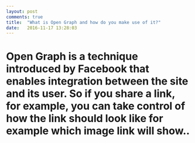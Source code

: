 ```yaml
---
layout: post
comments: true
title:  "What is Open Graph and how do you make use of it?"
date:   2016-11-17 13:28:03
---
```






<div class="padded-multiline">
<artical>
  <h1>
    <strong>
     <p>Open Graph is a technique introduced by Facebook that enables integration between the site and its user. 
     So if you share a link, for example, you can take control of how the link should look like for example which image link will show..</p>
     
     
</h1>

